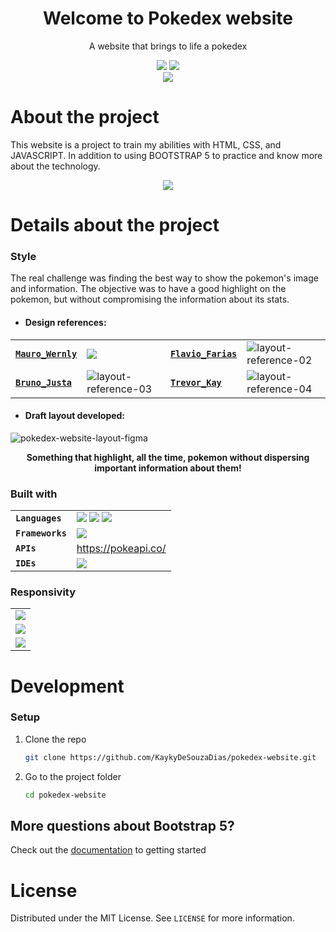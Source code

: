 <h1 align="center">Welcome to Pokedex website</h1>
<p align="center">A website that brings to life a pokedex</p>

<div align="center">
  <a href="https://github.com/KaykyDeSouzaDias/pokedex-website/blob/master/LICENSE"><img src="https://img.shields.io/github/license/KaykyDeSouzaDias/moodfi-website?color=%23FF5279&label=License"></a>
  <img src="https://img.shields.io/github/stars/KaykyDeSouzaDias/moodfi-website?color=%23FF5279&logo=GitHub">
  <br>
  <a href="https://pokedex-kaykydias.netlify.app/"><img src="https://img.shields.io/badge/Pokedex website-Check out now!-%23FF5279"></a>
</div>

# About the project
This website is a project to train my abilities with HTML, CSS, and JAVASCRIPT. In addition to using BOOTSTRAP 5 to practice and know more about the technology.

<p align="center">
  <img src="https://user-images.githubusercontent.com/59856984/179424700-ea9f3765-f40e-42b3-90ed-8c62c290b551.gif">
</p>

# Details about the project

### Style
The real challenge was finding the best way to show the pokemon's image and information. The objective was to have a good highlight on the pokemon, but without compromising the information about its stats.

- #### Design references:

|  |  |  |  |
| --- | --- | --- | --- |
| <a href="https://www.behance.net/gallery/104011053/Pokdex"><strong>`Mauro_Wernly`</strong></a> | ![](https://user-images.githubusercontent.com/59856984/179422603-4d9baf55-87e8-4815-b0b5-4dff6c8981d4.jpeg) | <a href="https://www.behance.net/gallery/95727849/Pokdex-App"><strong>`Flavio_Farias`</strong></a> | ![layout-reference-02](https://user-images.githubusercontent.com/59856984/179422619-94b1d5be-6f53-42fc-aae6-1ca7e3efada7.jpeg) |
| <a href="https://www.behance.net/gallery/129863017/Redesign-pokemoncom-Pokdex-Feature"><strong>`Bruno_Justa`</strong></a> | ![layout-reference-03](https://user-images.githubusercontent.com/59856984/179422622-fe8f614c-5c08-40d0-a9a3-adc74c393cd3.jpeg) | <a href="https://dribbble.com/shots/17357092-TypeDex-3"><strong>`Trevor_Kay`</strong></a> | ![layout-reference-04](https://user-images.githubusercontent.com/59856984/179422867-f692b9fe-ec34-4e47-b94f-fa76de5a0a3c.jpeg)

- #### Draft layout developed:

![pokedex-website-layout-figma](https://user-images.githubusercontent.com/59856984/179417482-1abf7dbf-e69a-45a1-b8b3-430932b1649f.JPG)

<p align="center"><strong>Something that highlight, all the time, pokemon without dispersing important information about them!</strong></p>

### Built with
|  |  |
| --- | --- |
| <strong>`Languages`</strong> | <img src="https://img.shields.io/badge/html5-%23E34F26.svg?style=for-the-badge&logo=html5&logoColor=white">&nbsp;<img src="https://img.shields.io/badge/css3-%231572B6.svg?style=for-the-badge&logo=css3&logoColor=white">&nbsp;<img src="https://img.shields.io/badge/javascript-%23323330.svg?style=for-the-badge&logo=javascript&logoColor=%23F7DF1E"> |
| <strong>`Frameworks`</strong> | <img src="https://img.shields.io/badge/bootstrap-%23563D7C.svg?style=for-the-badge&logo=bootstrap&logoColor=white"> |
| <strong>`APIs`</strong> | https://pokeapi.co/ |
| <strong>`IDEs`</strong> | <img src="https://img.shields.io/badge/Visual%20Studio%20Code-0078d7.svg?style=for-the-badge&logo=visual-studio-code&logoColor=white"> |

### Responsivity

|  |
| --- |
| ![](https://user-images.githubusercontent.com/59856984/179417911-7306f0e5-0529-48d1-9661-52814b32aa87.jpg) |
| ![](https://user-images.githubusercontent.com/59856984/179417914-d983eb43-91eb-4bdd-ae45-7d5db4596065.jpg) |
| ![](https://user-images.githubusercontent.com/59856984/179417920-dc98390f-dcd9-4af4-9a18-f19657c8535c.jpg) |

# Development

### Setup

1. Clone the repo

   ```sh
   git clone https://github.com/KaykyDeSouzaDias/pokedex-website.git
   ```

2. Go to the project folder

   ```sh
   cd pokedex-website
   ```

## More questions about Bootstrap 5?

Check out the <a href="https://getbootstrap.com/docs/5.2/getting-started/introduction/">documentation</a> to getting started

# License

Distributed under the MIT License. See `LICENSE` for more information.
